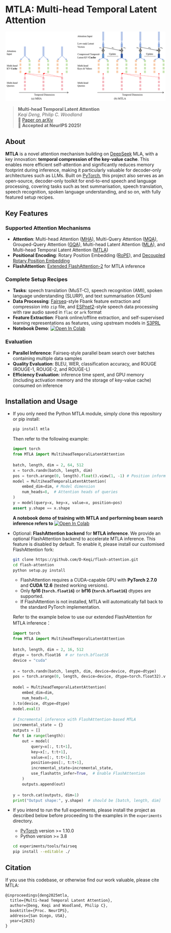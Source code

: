 # MTLA: Multi-head Temporal Latent Attention

![MTLA](assets/mtla.png "Multi-head Temporal Latent Attention")
> **Multi-head Temporal Latent Attention**\
> *Keqi Deng, Philip C. Woodland*  
> 📄 [Paper on arXiv](https://arxiv.org/abs/2505.13544)  
> 🎉 **Accepted at NeurIPS 2025!**  
## About

**MTLA** is a novel attention mechanism building on [DeepSeek](https://github.com/deepseek-ai/DeepSeek-V3) MLA, with a key innovation: **temporal compression of the key-value cache**. This enables more efficient self-attention and significantly reduces memory footprint during inference, making it particularly valuable for decoder-only architectures such as LLMs. Built on [PyTorch](http://pytorch.org/), this project also serves as an open-source, decoder-only toolkit for end-to-end speech and language processing, covering tasks such as text summarisation, speech translation, speech recognition, spoken language understanding, and so on, with fully featured setup recipes.

## Key Features

### Supported Attention Mechanisms
- **Attention**: Multi-head Attention ([MHA](https://arxiv.org/pdf/1706.03762)), Multi-Query Attention ([MQA](https://arxiv.org/pdf/1911.02150)), Grouped-Query Attention ([GQA](https://arxiv.org/pdf/2305.13245)), Multi-head Latent Attention ([MLA](https://arxiv.org/pdf/2405.04434)), and Multi-head Temporal Latent Attention ([MTLA](https://arxiv.org/pdf/2505.13544))
- **Positional Encoding**: Rotary Position Embedding ([RoPE](https://arxiv.org/pdf/2104.09864)), and [Decoupled Rotary Position Embedding](https://arxiv.org/pdf/2405.04434)
- **FlashAttention**: [Extended FlashAttention-2](https://github.com/D-Keqi/flash-attention) for MTLA inference

### Complete Setup Recipes
- **Tasks**: speech translation (MuST-C), speech recognition (AMI), spoken language understanding (SLURP), and text summarisation (XSum)
- **Data Processing**: [Fairseq](https://github.com/facebookresearch/fairseq)-style Fbank feature extraction and compression into `zip` file, and [ESPnet2](https://github.com/espnet/espnet)-style speech data processing with raw audio saved in `flac` or `ark` format
- **Feature Extraction**: Fbank online/offline extraction, and self-supervised learning representations as features, using upstream models in [S3PRL](https://github.com/s3prl/s3prl)
- **Notebook Demo**: [![Open In Colab](https://colab.research.google.com/assets/colab-badge.svg)](https://colab.research.google.com/github/D-Keqi/mtla/blob/main/assets/MTLA.ipynb)

### Evaluation
- **Parallel Inference**: Fairseq-style parallel beam search over batches containing multiple data samples
- **Quality Evaluation**: BLEU, WER, classification accuracy, and ROUGE (ROUGE-1, ROUGE-2, and ROUGE-L)
- **Efficiency Evaluation**: inference time spent, and GPU memory (including activation memory and the storage of key-value cache) consumed on inference

## Installation and Usage
- If you only need the Python MTLA module, simply clone this repository or pip install:
  ``` bash
  pip install mtla
  ```
  Then refer to the following example:
  ``` python
  import torch
  from MTLA import MultiheadTemporalLatentAttention
  
  batch, length, dim = 2, 64, 512
  x = torch.randn(batch, length, dim)
  pos = torch.arange(0, length).float().view(1, -1) # Position information
  model = MultiheadTemporalLatentAttention(
      embed_dim=dim, # Model dimension
      num_heads=8,  # Attention heads of queries
  )
  y = model(query=x, key=x, value=x, position=pos)
  assert y.shape == x.shape
  ```
  **A notebook demo of training with MTLA and performing beam search inference refers to**
[![Open In Colab](https://colab.research.google.com/assets/colab-badge.svg)](https://colab.research.google.com/github/D-Keqi/mtla/blob/main/assets/MTLA.ipynb)
- Optional: **FlashAttention backend** for **MTLA inference**. We provide an optional FlashAttention backend to accelerate MTLA inference. This feature is disabled by default. To enable it, please install our customised FlashAttention fork:
  ``` bash
  git clone https://github.com/D-Keqi/flash-attention.git
  cd flash-attention
  python setup.py install
  ```
  - FlashAttention requires a CUDA-capable GPU with **PyTorch 2.7.0** and **CUDA 12.6** (tested working versions).
  - Only **fp16 (`torch.float16`)** or **bf16 (`torch.bfloat16`)** dtypes are supported.  
  - If FlashAttention is not installed, MTLA will automatically fall back to the standard PyTorch implementation.
  
  Refer to the example below to use our extended FlashAttention for MTLA inference：
  ```python
  import torch
  from MTLA import MultiheadTemporalLatentAttention
  
  batch, length, dim = 2, 16, 512
  dtype = torch.float16  # or torch.bfloat16
  device = "cuda"
  
  x = torch.randn(batch, length, dim, device=device, dtype=dtype)
  pos = torch.arange(0, length, device=device, dtype=torch.float32).view(1, -1)
  
  model = MultiheadTemporalLatentAttention(
      embed_dim=dim,
      num_heads=8,
  ).to(device, dtype=dtype)
  model.eval()
  
  # Incremental inference with FlashAttention-based MTLA
  incremental_state = {}
  outputs = []
  for t in range(length):
      out = model(
          query=x[:, t:t+1],
          key=x[:, t:t+1],
          value=x[:, t:t+1],
          position=pos[:, t:t+1],
          incremental_state=incremental_state,
          use_flashattn_infer=True,  # Enable FlashAttention
      )
      outputs.append(out)
  
  y = torch.cat(outputs, dim=1)
  print("Output shape:", y.shape)  # should be [batch, length, dim]
  ```

- If you intend to run the full experiments, please install the project as described below before proceeding to the examples in the `experiments` directory.
  * [PyTorch](http://pytorch.org/) version >= 1.10.0
  * Python version >= 3.8
  ``` bash
  cd experiments/tools/fairseq
  pip install --editable ./
  ```

## Citation

If you use this codebase, or otherwise find our work valuable, please cite MTLA:
```
@inproceedings{deng2025mtla,
  title={Multi-head Temporal Latent Attention},
  author={Deng, Keqi and Woodland, Philip C},
  booktitle={Proc. NeurIPS},
  address={San Diego, USA},
  year={2025}
}
```
